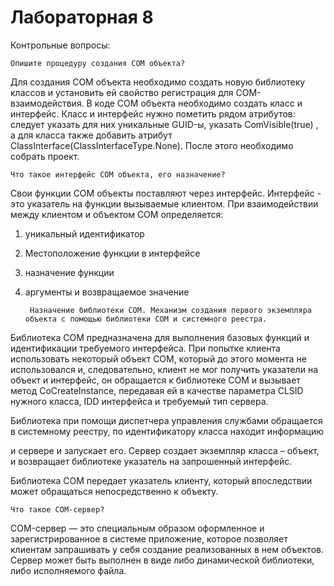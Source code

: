 # Лабораторная 8

Контрольные вопросы:

    Опишите процедуру создания COM объекта?

Для создания COM объекта необходимо создать новую библиотеку классов и установить ей свойство регистрация для COM-взаимодействия. В коде COM объекта необходимо создать класс и интерфейс. Класс и интерфейс нужно пометить рядом атрибутов: следует указать для них уникальные GUID-ы, указать ComVisible(true) , а для класса также добавить атрибут ClassInterface(ClassInterfaceType.None). После этого необходимо собрать проект.

    Что такое интерфейс СОМ объекта, его назначение?

Свои функции COM объекты поставляют через интерфейс. Интерфейс - это указатель на функции вызываемые клиентом. При взаимодействии между клиентом и объектом COM определяется:

1) уникальный идентификатор

2) Местоположение функции в интерфейсе

3) назначение функции

4) аргументы и возвращаемое значение

        Назначение библиотеки СОМ. Механизм создания первого экземпляра объекта с помощью библиотеки СОМ и системного реестра.

Библиотека СОМ предназначена для выполнения базовых функций и идентификации требуемого интерфейса. При попытке клиента использовать некоторый объект СОМ, который до этого момента не использовался и, следовательно, клиент не мог получить указатели на объект и интерфейс, он обращается к библиотеке СОМ и вызывает метод CoCreateInstance, передавая ей в качестве параметра CLSID нужного класса, IDD интерфейса и требуемый тип сервера.

Библиотека при помощи диспетчера управления службами обращается в системному реестру, по идентификатору класса находит информацию

и сервере и запускает его. Сервер создает экземпляр класса – объект, и возвращает библиотеке указатель на запрошенный интерфейс.

Библиотека СОМ передает указатель клиенту, который впоследствии может обращаться непосредственно к объекту.

    Что такое СОМ-сервер?

COM-сервер — это специальным образом оформленное и зарегистрированное в системе приложение, которое позволяет клиентам запрашивать у себя создание реализованных в нем объектов. Сервер может быть выполнен в виде либо динамической библиотеки, либо исполняемого файла.
